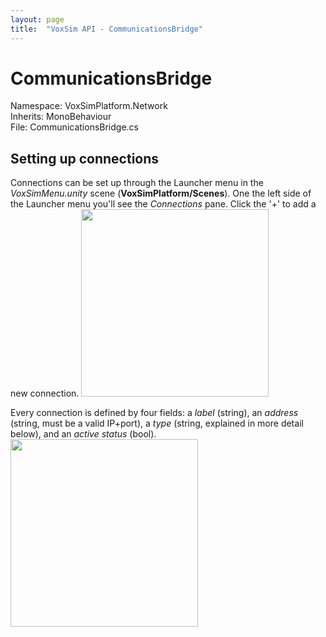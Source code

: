 ```yaml
---
layout: page
title:  "VoxSim API - CommunicationsBridge"
---
```

# CommunicationsBridge
Namespace: VoxSimPlatform.Network\
Inherits: MonoBehaviour\
File: CommunicationsBridge.cs

## Setting up connections
Connections can be set up through the Launcher menu in the *VoxSimMenu.unity* scene (**VoxSimPlatform/Scenes**).  One the left side of the Launcher menu you'll see the *Connections* pane.  Click the '+' to add a new connection.
<img src="../../../images/CommunicationsBridge1.png" width="300">

Every connection is defined by four fields: a *label* (string), an *address* (string, must be a valid IP+port), a *type* (string, explained in more detail below), and an *active status* (bool).
<img src="../../../images/CommunicationsBridge2.png" width="300">
